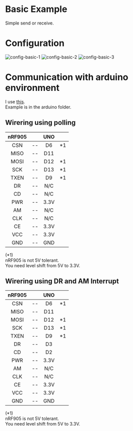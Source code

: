 # Basic Example   
Simple send or receive.   

# Configuration   
![config-basic-1](https://user-images.githubusercontent.com/6020549/154828786-642e75d8-2042-4362-93f4-98363ebac9c1.jpg)
![config-basic-2](https://user-images.githubusercontent.com/6020549/154828787-1848834c-ea82-499a-9516-c1cdf00f487a.jpg)
![config-basic-3](https://user-images.githubusercontent.com/6020549/154828788-5032cfea-e316-4664-800d-04317b85c031.jpg)


# Communication with arduino environment
I use [this](https://github.com/ZakKemble/nRF905-arduino).   
Example is in the arduino folder.   

## Wirering using polling

|nRF905||UNO||
|:-:|:-:|:-:|:-:|
|CSN|--|D6|*1|
|MISO|--|D11||
|MOSI|--|D12|*1|
|SCK|--|D13|*1|
|TXEN|--|D9|*1|
|DR|--|N/C||
|CD|--|N/C||
|PWR|--|3.3V||
|AM|--|N/C||
|CLK|--|N/C||
|CE|--|3.3V||
|VCC|--|3.3V||
|GND|--|GND||

(*1)    
nRF905 is not 5V tolerant.   
You need level shift from 5V to 3.3V.   

## Wirering using DR and AM Interrupt

|nRF905||UNO||
|:-:|:-:|:-:|:-:|
|CSN|--|D6|*1|
|MISO|--|D11||
|MOSI|--|D12|*1|
|SCK|--|D13|*1|
|TXEN|--|D9|*1|
|DR|--|D3||
|CD|--|D2||
|PWR|--|3.3V||
|AM|--|N/C||
|CLK|--|N/C||
|CE|--|3.3V||
|VCC|--|3.3V||
|GND|--|GND||

(*1)    
nRF905 is not 5V tolerant.   
You need level shift from 5V to 3.3V.   

